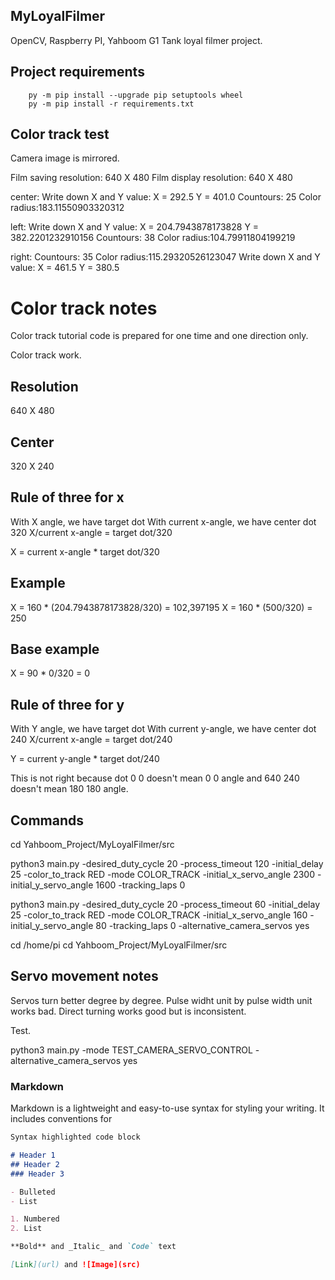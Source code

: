 ## MyLoyalFilmer
OpenCV, Raspberry PI, Yahboom G1 Tank loyal filmer project.

## Project requirements
```
    py -m pip install --upgrade pip setuptools wheel
    py -m pip install -r requirements.txt
```

## Color track test

Camera image is mirrored.

Film saving resolution: 640 X 480
Film display resolution: 640 X 480

center: Write down X and Y value: X = 292.5 Y = 401.0
Countours: 25
Color radius:183.11550903320312


left: Write down X and Y value: X = 204.7943878173828 Y = 382.2201232910156
Countours: 38
Color radius:104.79911804199219

right: 
Countours: 35
Color radius:115.29320526123047
Write down X and Y value: X = 461.5 Y = 380.5

# Color track notes

Color track tutorial code is prepared for one time and one direction only.

Color track work.

Resolution
----------
640 X 480

Center
------
320 X 240

Rule of three for x
-------------------

With X angle, we have target dot
With current x-angle, we have center dot 320
X/current x-angle = target dot/320

X = current x-angle * target dot/320

Example
-------
X = 160 * (204.7943878173828/320) = 102,397195
X = 160 * (500/320) = 250

Base example
------------
X = 90 * 0/320 = 0


Rule of three for y
-------------------

With Y angle, we have target dot
With current y-angle, we have center dot 240
X/current x-angle = target dot/240

Y = current y-angle * target dot/240

This is not right because dot 0 0 doesn't mean 0 0 angle and 640 240 doesn't mean 180 180 angle.

## Commands

cd  Yahboom_Project/MyLoyalFilmer/src

python3 main.py -desired_duty_cycle 20 -process_timeout 120 -initial_delay 25 -color_to_track RED -mode COLOR_TRACK -initial_x_servo_angle 2300 -initial_y_servo_angle 1600 -tracking_laps 0

python3 main.py -desired_duty_cycle 20 -process_timeout 60 -initial_delay 25 -color_to_track RED -mode COLOR_TRACK -initial_x_servo_angle 160 -initial_y_servo_angle 80 -tracking_laps 0 -alternative_camera_servos yes


cd /home/pi
cd  Yahboom_Project/MyLoyalFilmer/src

## Servo movement notes

Servos turn better degree by degree. Pulse widht unit by pulse width unit works bad. Direct turning works good but is inconsistent.

Test.

python3 main.py -mode TEST_CAMERA_SERVO_CONTROL -alternative_camera_servos yes

### Markdown

Markdown is a lightweight and easy-to-use syntax for styling your writing. It includes conventions for

```markdown
Syntax highlighted code block

# Header 1
## Header 2
### Header 3

- Bulleted
- List

1. Numbered
2. List

**Bold** and _Italic_ and `Code` text

[Link](url) and ![Image](src)
```
